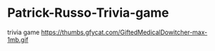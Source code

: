 # Patrick-Russo-Trivia-game
trivia game
https://thumbs.gfycat.com/GiftedMedicalDowitcher-max-1mb.gif
